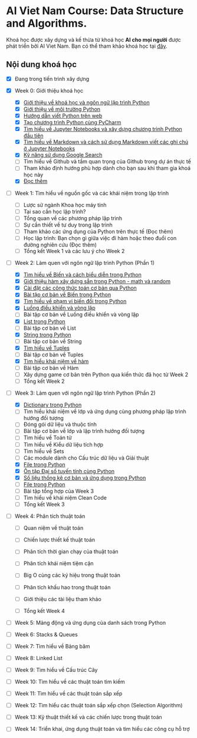 # AI Viet Nam Course: Data Structure and Algorithms.

Khoá học được xây dựng và kế thừa từ khoá học **AI cho mọi người** được phát triển bởi AI Viet Nam. Bạn có thể tham khảo khoá học tại [đây](https://aivietnam.ai/courses/aisummer2019/).

## Nội dung khoá học

- [X] Đang trong tiến trình xây dựng

- [X] Week 0: Giới thiệu khoá học
  - [X] [Giới thiệu về khoá học và ngôn ngữ lập trình Python](Week0/W0-Intro.md)
  - [X] [Giới thiệu về môi trường Python](Week0/W0-Python-Environment.md)
  - [X] [Hướng dẫn viết Python trên web](https://aivietnam.ai/courses/aisummer2019/lessons/dai-so-tuyen-tinh-co-ban/)
  - [X] [Tạo chương trình Python cùng PyCharm](https://aivietnam.ai/courses/aisummer2019/lessons/huong-dan-su-dung-pycharm/)
  - [X] [Tìm hiểu về Jupyter Notebooks và xây dựng chương trình Python đầu tiên](Week0/W0-Jupyter-Notebook.md)
  - [X] [Tìm hiểu về Markdown và cách sử dụng Markdown viết các ghi chú ở Jupyter Notebooks](Week0/W0-Markdown-Guide.md)
  - [X] [Kỹ năng sử dụng Google Search](https://aivietnam.ai/courses/aisummer2019/lessons/ky-nang-su-dung-google-search/)
  - [ ] Tìm hiểu về Github và tầm quan trọng của Github trong dự án thực tế
  - [ ] Tham khảo định hướng phù hợp dành cho bạn sau khi tham gia khoá học này
  - [X] [Đọc thêm](Week0/W0-Data-Structure-And-Algorithm-Intro.md)
 
- [ ] Week 1: Tìm hiểu về nguồn gốc và các khái niệm trong lập trình
  - [ ] Lược sử ngành Khoa học máy tính
  - [ ] Tại sao cần học lập trình?
  - [ ] Tổng quan về các phương pháp lập trình 
  - [ ] Sự cần thiết về tư duy trong lập trình
  - [ ] Tham khảo các ứng dụng của Python trên thực tế (Đọc thêm)
  - [ ] Học lập trình: Bạn chọn gì giữa việc đi hàm hoặc theo đuổi con đường nghiên cứu (Đọc thêm)
  - [ ] Tổng kết Week 1 và các lưu ý cho Week 2
  
- [ ] Week 2: Làm quen với ngôn ngữ lập trình Python (Phần 1)
  - [X] [Tìm hiểu về Biến và cách biểu diễn trong Python](https://github.com/ngbao161199/AIVN-Data-Structure-And-Algorithms/blob/master/Week2/W2-Variables-And-Expression.ipynb)
  - [X] [Giới thiệu hàm xây dựng sẵn trong Python - math và random](https://aivietnam.ai/courses/aisummer2019/lessons/ham-xay-dung-san-trong-python-math-random-va-string/)
  - [X] [Cài đặt các công thức toán cơ bản qua Python](https://aivietnam.ai/courses/aisummer2019/lessons/bai-tap-cai-cac-cong-thuc-toan-co-ban/)
  - [X] [Bài tập cơ bản về Biến trong Python](Week2/W2-Exercise01.md)
  - [X] [Tìm hiểu về phạm vi biến đổi trong Python](Week2/W2-Variable-Scope.ipynb)
  - [X] [Luồng điều khiển và vòng lặp](Week2/W2-Flow-control-and-Iterations.ipynb)
  - [ ] Bài tập cơ bản về Luồng điều khiển và vòng lặp
  - [X] [List trong Python](https://aivietnam.ai/courses/aisummer2019/lessons/list-python/)
  - [ ] Bài tập cơ bản về List
  - [X] [String trong Python](https://aivietnam.ai/courses/aisummer2019/lessons/string-trong-python/)
  - [ ] Bài tập cơ bản về String
  - [X] [Tìm hiểu về Tuples](Week2/W2-Tuples.ipynb)
  - [ ] Bài tập cơ bản về Tuples 
  - [X] [Tìm hiểu khái niệm về hàm](https://aivietnam.ai/courses/aisummer2019/lessons/xay-dung-ham-trong-python/)
  - [ ] Bài tập cơ bản về Hàm
  - [ ] Xây dựng game cơ bản trên Python qua kiến thức đã học từ Week 2
  - [ ] Tổng kết Week 2
  
- [ ] Week 3: Làm quen với ngôn ngữ lập trình Python (Phần 2)
  - [X] [Dictionary trong Python](https://aivietnam.ai/courses/aisummer2019/lessons/dictionary-python/)
  - [ ] Tìm hiểu khái niệm về lớp và ứng dụng cùng phương pháp lập trình hướng đối tượng
  - [ ] Đóng gói dữ liệu và thuộc tính
  - [ ] Bài tập cơ bản về lớp và lập trình hướng đối tượng
  - [ ] Tìm hiểu về Toán tử
  - [ ] Tìm hiểu về Kiểu dữ liệu tích hợp
  - [ ] Tìm hiểu về Sets
  - [ ] Các module dành cho Cấu trúc dữ liệu và Giải thuật
  - [X] [File trong Python](https://aivietnam.ai/courses/aisummer2019/lessons/file-trong-python/)
  - [X] [Ôn tập Đại số tuyến tính cùng Python](https://aivietnam.ai/courses/aisummer2019/lessons/dai-so-tuyen-tinh-co-ban/)
  - [X] [Số liệu thống kê cơ bản và ứng dụng trong Python](https://aivietnam.ai/courses/aisummer2019/lessons/statistics-co-ban/)
  - [ ] [File trong Python](https://aivietnam.ai/courses/aisummer2019/lessons/file-trong-python/)
  - [ ] Bài tập tổng hợp của Week 3
  - [ ] Tìm hiểu về khái niệm Clean Code
  - [ ] Tổng kết Week 3

- [ ] Week 4: Phân tích thuật toán
  - [ ] Quan niệm về thuật toán
  - [ ] Chiến lược thiết kế thuật toán
  - [ ] Phân tích thời gian chạy của thuật toán
  - [ ] Phân tích khái niệm tiệm cận
  - [ ] Big O cùng các ký hiệu trong thuật toán
  - [ ] Phân tích khấu hao trong thuật toán
  - [ ] Giới thiệu các tài liệu tham khảo
  - [ ] Tổng kết Week 4
  

- [ ] Week 5: Mảng động và ứng dụng của danh sách trong Python

- [ ] Week 6: Stacks & Queues

- [ ] Week 7: Tìm hiểu về Bảng băm

- [ ] Week 8: Linked List

- [ ] Week 9: Tìm hiểu về Cấu trúc Cây

- [ ] Week 10: Tìm hiểu về các thuật toán tìm kiếm

- [ ] Week 11: Tìm hiểu về các thuật toán sắp xếp

- [ ] Week 12: Tìm hiểu các thuật toán sắp xếp chọn (Selection Algorithm)

- [ ] Week 13: Kỹ thuật thiết kế và các chiến lược trong thuật toán

- [ ] Week 14: Triển khai, ứng dụng thuật toán và tìm hiểu các công cụ hỗ trợ

 

